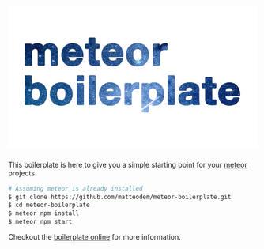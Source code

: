 # [![meteor-boilerplate](https://github.com/matteodem/media-images/blob/master/boilerplate/meteor_boilerplate_header.jpg?raw=true)](http://meteor-boilerplate.surge.sh/)

This boilerplate is here to give you a simple starting point for your [meteor](https://www.meteor.com) projects.

```sh
# Assuming meteor is already installed
$ git clone https://github.com/matteodem/meteor-boilerplate.git
$ cd meteor-boilerplate
$ meteor npm install
$ meteor npm start
```

Checkout the [boilerplate online](http://meteor-boilerplate.surge.sh/) for more information.

